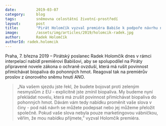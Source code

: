 ```yaml
---
date:         2019-03-07
category:     blog
tags:         sněmovna celostátní životní-prostředí
layout:       post
title:        "Pirát Holomčík vyzval premiéra Babiše k podpoře návrhu na zrušení povinnosti přimíchávat biopaliva do pohonných hmot"
image:        /assets/img/articles/2019/holomcik-radek.jpg
author:       Radek Holomčík
authorId: radek.holomcik
---
```


Praha, 7. března 2019 – Pirátský poslanec Radek Holomčík dnes v rámci interpelací nabídl premiérovi Babišovi, aby se spolupodílel na Piráty připravené novele zákona o ochraně ovzduší, která má rušit povinnost přimíchávat biopaliva do pohonných hmot. Reagoval tak na premiérův proslov z únorového sněmu hnutí ANO. 

> „Na vašem sjezdu jste řekl, že budete bojovat proti zeleným nesmyslům z EU - explicitně jste zmínil biopaliva. My budeme nyní překládat novelu, která má zrušit povinnost přimíchávat biopaliva do pohonných hmot. Dávám vám tedy nabídku proměnit vaše slova v činy - pod náš návrh se můžete podepsat nebo jej můžeme přeložit společně. Pokud vaše slova nebyla pouze marketingovou vábničkou, věřím, že mou nabídku přijmete,” vyzval Holomčík premiéra. 
